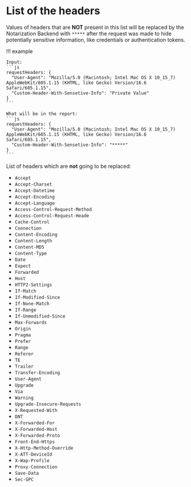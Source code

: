 # List of the headers

Values of headers that are **NOT** present in this list will be replaced by the Notarization Backend with `*****` after the request was made to hide potentially sensitive information, like credentials or authentication tokens.

!!! example

    Input:
    ```js
    requestHeaders: {
      "User-Agent": "Mozilla/5.0 (Macintosh; Intel Mac OS X 10_15_7) AppleWebKit/605.1.15 (KHTML, like Gecko) Version/16.6 Safari/605.1.15",
      "Custom-Header-With-Sensetive-Info": "Private Value"
    }
    ```

    What will be in the report:
    ```js
    requestHeaders: {
      "User-Agent": "Mozilla/5.0 (Macintosh; Intel Mac OS X 10_15_7) AppleWebKit/605.1.15 (KHTML, like Gecko) Version/16.6 Safari/605.1.15",
      "Custom-Header-With-Sensetive-Info": "*****"
    }
    ```

List of headers which are **not** going to be replaced:

- `Accept`
- `Accept-Charset`
- `Accept-Datetime`
- `Accept-Encoding`
- `Accept-Language`
- `Access-Control-Request-Method`
- `Access-Control-Request-Heade`
- `Cache-Control`
- `Connection`
- `Content-Encoding`
- `Content-Length`
- `Content-MD5`
- `Content-Type`
- `Date`
- `Expect`
- `Forwarded`
- `Host`
- `HTTP2-Settings`
- `If-Match`
- `If-Modified-Since`
- `If-None-Match`
- `If-Range`
- `If-Unmodified-Since`
- `Max-Forwards`
- `Origin`
- `Pragma`
- `Prefer`
- `Range`
- `Referer`
- `TE`
- `Trailer`
- `Transfer-Encoding`
- `User-Agent`
- `Upgrade`
- `Via`
- `Warning`
- `Upgrade-Insecure-Requests`
- `X-Requested-With`
- `DNT`
- `X-Forwarded-For`
- `X-Forwarded-Host`
- `X-Forwarded-Proto`
- `Front-End-Https`
- `X-Http-Method-Override`
- `X-ATT-DeviceId`
- `X-Wap-Profile`
- `Proxy-Connection`
- `Save-Data`
- `Sec-GPC`

